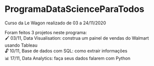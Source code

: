 # ProgramaDataScienceParaTodos
Curso da Le Wagon realizado de 03 a 24/11/2020

Foram feitos 3 projetos neste programa: <br>
🖌️ 03/11, Data Visualisation: construa um painel de vendas do Walmart usando Tableau <br>
🔓 10/11, Base de dados com SQL: como extrair informações <br>
📊 17/11, Data Analytics: faça seus dados falarem com Python 
